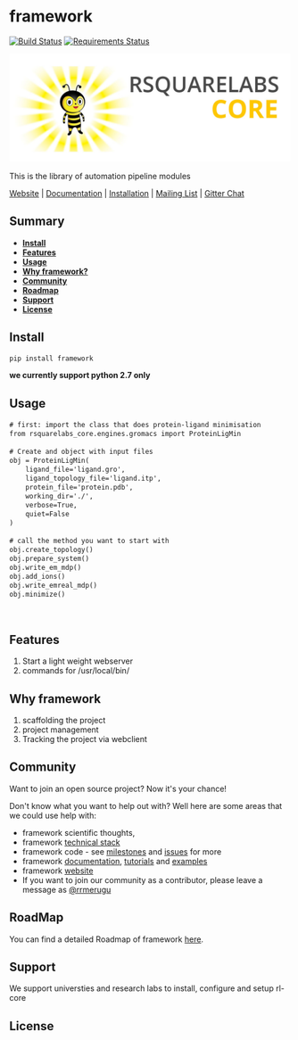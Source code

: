 # framework

[![Build Status](https://travis-ci.org/rsquarelabs/framework.svg?branch=dev)](https://travis-ci.org/rsquarelabs/framework)
[![Requirements Status](https://requires.io/github/rsquarelabs/rsquarelabs-core/requirements.svg?branch=dev)](https://requires.io/github/rsquarelabs/rsquarelabs-core/requirements/?branch=dev)

![framework hero ](docs/images/rsquarelabs-hero.jpg)

This is the library of automation pipeline modules

[Website](http://rsquarelabs.org) |
[Documentation](https://github.com/rsquarelabs/rsquarelabs-core/wiki/) |
[Installation](https://github.com/rsquarelabs/rsquarelabs-core/wiki#installation) |
[Mailing List](https://groups.google.com/d/forum/framework) |
[Gitter Chat](https://gitter.im/rsquarelabs/framework)


## Summary
- [**Install**](#install)
- [**Features**](#features)
- [**Usage**](#usage)
- [**Why framework?**](#why-framework)
- [**Community**](#community)
- [**Roadmap**](#roadmap)
- [**Support**](#support)
- [**License**](#license)


## Install
```
pip install framework
```
**we currently support python 2.7 only**

## Usage
```
# first: import the class that does protein-ligand minimisation
from rsquarelabs_core.engines.gromacs import ProteinLigMin

# Create and object with input files 
obj = ProteinLigMin(
    ligand_file='ligand.gro',
    ligand_topology_file='ligand.itp',
    protein_file='protein.pdb',
    working_dir='./',
    verbose=True,
    quiet=False
)

# call the method you want to start with
obj.create_topology()
obj.prepare_system()
obj.write_em_mdp()
obj.add_ions()
obj.write_emreal_mdp()
obj.minimize()

 

```

## Features
1. Start a light weight webserver
2. commands for /usr/local/bin/

## Why framework
1. scaffolding the project
2. project management
3. Tracking the project via webclient


## Community
Want to join an open source project? Now it's your chance!

Don't know what you want to help out with? Well here are some areas that we could use help with:

- framework scientific thoughts,
- framework [technical stack](_docs/notes/technical-stack.md)
- framework code - see [milestones](https://github.com/rsquarelabs/rsquarelabs-core/milestones) and [issues](https://github.com/rsquarelabs/rsquarelabs-core/issues) for more
- framework [documentation](https://github.com/rsquarelabs/rsquarelabs-core/wiki), [tutorials](https://github.com/rsquarelabs/rsquarelabs-core/wiki/Tutorials) and [examples](https://github.com/rsquarelabs/rsquarelabs-core/wiki/Examples)
- framework [website](http://rsquarelabs.org)
- If you want to join our community as a contributor, please leave a message as [@rrmerugu](https://twitter.com/rrmerugu)



## RoadMap
You can find a detailed Roadmap of framework [here](https://github.com/rsquarelabs/rsquarelabs-core/milestones).

## Support
We support universties and research labs to install, configure and setup rl-core

## License
